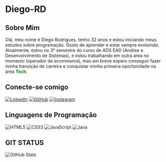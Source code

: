 # Diego-RD

## Sobre Mim
Olá, meu nome é Diego Rodrigues, tenho 32 anos e estou iniciando meus estudos sobre programação. Gosto de aprender e estar sempre evoluindo. Atualmente, estou no 3º semestre do curso de ADS EAD (Análise e Desenvolvimento de Sistemas), e estou trabalhando em outra área no momento (operador de ecommerce), mas em breve espero conseguir fazer minha transição de carreira e conquistar minha primeira oportunidade na área <span style="color: green;">**Tech**</span>.

## Conecte-se comigo
[![LinkedIn](https://img.shields.io/badge/LinkedIn-00?style=for-the-badge&logo=linkedin&logoColor=000)](https://www.linkedin.com/in/diego-rodrigues-409479288/)
[![GitHub](https://img.shields.io/badge/GitHub-00?style=for-the-badge&logo=github&logoColor=000)](https://github.com/Diego-RD)
[![Instagram](https://img.shields.io/badge/-Instagram-00?style=for-the-badge&logo=instagram&logoColor=000)](https://www.instagram.com/dut1.dev/)

## Linguagens de Programação
![HTML5](https://img.shields.io/badge/HTML5-E34F26?style=for-the-badge&logo=html5&logoColor=white)
![CSS3](https://img.shields.io/badge/CSS3-1572B6?style=for-the-badge&logo=css3&logoColor=white)
![JavaScript](https://img.shields.io/badge/JavaScript-F7DF1E?style=for-the-badge&logo=javascript&logoColor=black)
![Java](https://img.shields.io/badge/java-%23ED8B00.svg?style=for-the-badge&logo=openjdk&logoColor=white)

## GIT STATUS
![GitHub Stats](https://github-readme-stats.vercel.app/api?username=Diego-RD&theme=transparent&bg_color=008000&border_color=&show_icons=true&icon_color=000&title_color=000&text_color=FFF&hide_title=true)


<!--
**Diego-RD/Diego-RD** is a ✨ _special_ ✨ repository because its `README.md` (this file) appears on your GitHub profile.

Here are some ideas to get you started:

- 🔭 I’m currently working on ...
- 🌱 I’m currently learning ...
- 👯 I’m looking to collaborate on ...
- 🤔 I’m looking for help with ...
- 💬 Ask me about ...
- 📫 How to reach me: ...
- 😄 Pronouns: ...
- ⚡ Fun fact: ...
-->

